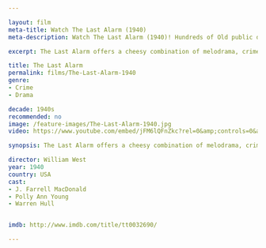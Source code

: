 ```yaml
---

layout: film
meta-title: Watch The Last Alarm (1940)
meta-description: Watch The Last Alarm (1940)! Hundreds of Old public domain movies at La Filmothèque.

excerpt: The Last Alarm offers a cheesy combination of melodrama, crime and comedy.  J. Farrell McDonald plays A veteran fireman who is forced to retire by the Fire Department but still yearns for action. Luckily, he is soon hired by a young insurance investigator to look into series of arsons.

title: The Last Alarm
permalink: films/The-Last-Alarm-1940
genre:
- Crime
- Drama

decade: 1940s
recommended: no
image: /feature-images/The-Last-Alarm-1940.jpg
video: https://www.youtube.com/embed/jFM6lQFnZkc?rel=0&amp;controls=0&amp;showinfo=0

synopsis: The Last Alarm offers a cheesy combination of melodrama, crime and comedy.  J. Farrell McDonald plays A veteran fireman who is forced to retire by the Fire Department but still yearns for action. Luckily, he is soon hired by a young insurance investigator to look into series of arsons.

director: William West
year: 1940
country: USA
cast:
- J. Farrell MacDonald
- Polly Ann Young
- Warren Hull


imdb: http://www.imdb.com/title/tt0032690/

---
```


